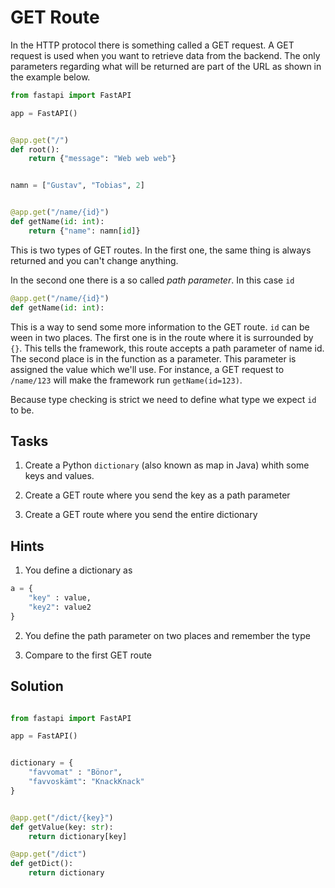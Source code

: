 # GET Route
In the HTTP protocol there is something called a GET request. A GET request is
used when you want to retrieve data from the backend. The only parameters regarding 
what will be returned are part of the URL as shown in the example below.

```py
from fastapi import FastAPI

app = FastAPI()


@app.get("/")
def root():
    return {"message": "Web web web"}


namn = ["Gustav", "Tobias", 2]


@app.get("/name/{id}")
def getName(id: int):
    return {"name": namn[id]}
```

This is two types of GET routes. In the first one, the same thing is always returned
and you can't change anything. 

In the second one there is a so called *path parameter*. In this case `id`

```py 
@app.get("/name/{id}")
def getName(id: int):
``` 
This is a way to send some more information to the GET route. `id` can be ween in two places.
The first one is in the route where it is surrounded by `{}`. This tells the framework, this route accepts a path parameter of name id. The second place is in the function as a parameter. This parameter is assigned the value which we'll use. For instance, a GET request to `/name/123` will make the framework run `getName(id=123)`.    

Because type checking is strict we need to define what type we expect `id` to be.

## Tasks
1. Create a Python `dictionary` (also known as map in Java) whith some keys and values.

2. Create a GET route where you send the key as a path parameter

3. Create a GET route where you send the entire dictionary

## Hints
1. You define a dictionary as 

```py 
a = {
    "key" : value, 
    "key2": value2
}
``` 

2. You define the path parameter on two places and remember the type

3. Compare to the first GET route

## Solution
 
```py 

from fastapi import FastAPI

app = FastAPI()


dictionary = {
    "favvomat" : "Bönor", 
    "favvoskämt": "KnackKnack"
}


@app.get("/dict/{key}")
def getValue(key: str):
    return dictionary[key]

@app.get("/dict")
def getDict():
    return dictionary
``` 
